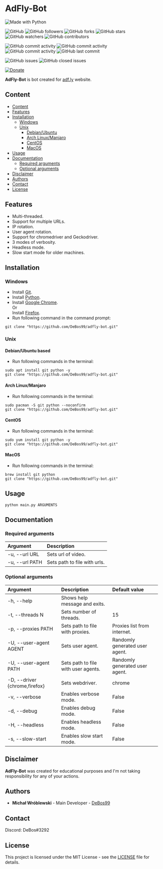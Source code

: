 # AdFly-Bot

![Made with Python](https://img.shields.io/badge/made%20with-python-0.svg?color=cc2020&labelColor=ff3030&logo=python&logoColor=white&style=for-the-badge)

![GitHub](https://img.shields.io/github/license/DeBos99/adfly-bot.svg?color=2020cc&labelColor=5050ff&style=for-the-badge)
![GitHub followers](https://img.shields.io/github/followers/DeBos99.svg?color=2020cc&labelColor=5050ff&style=for-the-badge)
![GitHub forks](https://img.shields.io/github/forks/DeBos99/adfly-bot.svg?color=2020cc&labelColor=5050ff&style=for-the-badge)
![GitHub stars](https://img.shields.io/github/stars/DeBos99/adfly-bot.svg?color=2020cc&labelColor=5050ff&style=for-the-badge)
![GitHub watchers](https://img.shields.io/github/watchers/DeBos99/adfly-bot.svg?color=2020cc&labelColor=5050ff&style=for-the-badge)
![GitHub contributors](https://img.shields.io/github/contributors/DeBos99/adfly-bot.svg?color=2020cc&labelColor=5050ff&style=for-the-badge)

![GitHub commit activity](https://img.shields.io/github/commit-activity/w/DeBos99/adfly-bot.svg?color=ffaa00&labelColor=ffaa30&style=for-the-badge)
![GitHub commit activity](https://img.shields.io/github/commit-activity/m/DeBos99/adfly-bot.svg?color=ffaa00&labelColor=ffaa30&style=for-the-badge)
![GitHub commit activity](https://img.shields.io/github/commit-activity/y/DeBos99/adfly-bot.svg?color=ffaa00&labelColor=ffaa30&style=for-the-badge)
![GitHub last commit](https://img.shields.io/github/last-commit/DeBos99/adfly-bot.svg?color=ffaa00&labelColor=ffaa30&style=for-the-badge)

![GitHub issues](https://img.shields.io/github/issues-raw/DeBos99/adfly-bot.svg?color=cc2020&labelColor=ff3030&style=for-the-badge)
![GitHub closed issues](https://img.shields.io/github/issues-closed-raw/DeBos99/adfly-bot.svg?color=10aa10&labelColor=30ff30&style=for-the-badge)

[![Donate](https://www.paypalobjects.com/en_US/i/btn/btn_donateCC_LG.gif)](https://www.paypal.com/cgi-bin/webscr?cmd=_s-xclick&hosted_button_id=NH8JV53DSVDMY)

**AdFly-Bot** is bot created for [adf.ly](https://adf.ly/) website.

## Content

- [Content](#content)
- [Features](#features)
- [Installation](#installation)
  - [Windows](#windows)
  - [Unix](#unix)
    - [Debian/Ubuntu](#apt)
    - [Arch Linux/Manjaro](#pacman)
    - [CentOS](#yum)
    - [MacOS](#homebrew)
- [Usage](#usage)
- [Documentation](#documentation)
  - [Required arguments](#required-arguments)
  - [Optional arguments](#optional-arguments)
- [Disclaimer](#disclaimer)
- [Authors](#authors)
- [Contact](#contact)
- [License](#license)

## Features

* Multi-threaded.
* Support for multiple URLs.
* IP rotation.
* User agent rotation.
* Support for chromedriver and Geckodriver.
* 3 modes of verbosity.
* Headless mode.
* Slow start mode for older machines.

## Installation

### Windows

* Install [Git](https://git-scm.com/download/win).
* Install [Python](https://www.python.org/downloads/).
* Install [Google Chrome](https://www.google.com/chrome/).
<br>Or
<br>Install [Firefox](https://www.mozilla.org/firefox/new/).
* Run following command in the command prompt:
```
git clone "https://github.com/DeBos99/adfly-bot.git"
```

### Unix

#### <a name="APT">Debian/Ubuntu based

* Run following commands in the terminal:
```
sudo apt install git python -y
git clone "https://github.com/DeBos99/adfly-bot.git"
```

#### <a name="Pacman">Arch Linux/Manjaro

* Run following commands in the terminal:
```
sudo pacman -S git python --noconfirm
git clone "https://github.com/DeBos99/adfly-bot.git"
```

#### <a name="YUM">CentOS

* Run following commands in the terminal:
```
sudo yum install git python -y
git clone "https://github.com/DeBos99/adfly-bot.git"
```

#### <a name="Homebrew">MacOS

* Run following commands in the terminal:
```
brew install git python
git clone "https://github.com/DeBos99/adfly-bot.git"
```

## Usage

`python main.py ARGUMENTS`

## Documentation

### Required arguments

| Argument       | Description                  |
| :------------- | :--------------------------- |
| -u, --url URL  | Sets url of video.           |
| -u, --url PATH | Sets path to file with urls. |

### Optional arguments

| Argument                      | Description                         | Default value                  |
| :---------------------------- | :---------------------------------- | :----------------------------- |
| -h, --help                    | Shows help message and exits.       |                                |
| -t, --threads N               | Sets number of threads.             | 15                             |
| -p, --proxies PATH            | Sets path to file with proxies.     | Proxies list from internet.    |
| -U, --user-agent AGENT        | Sets user agent.                    | Randomly generated user agent. |
| -U, --user-agent PATH         | Sets path to file with user agents. | Randomly generated user agent. |
| -D, --driver {chrome,firefox} | Sets webdriver.                     | chrome                         |
| -v, --verbose                 | Enables verbose mode.               | False                          |
| -d, --debug                   | Enables debug mode.                 | False                          |
| -H, --headless                | Enables headless mode.              | False                          |
| -s, --slow-start              | Enables slow start mode.            | False                          |

## Disclaimer

**AdFly-Bot** was created for educational purposes and I'm not taking responsibility for any of your actions.

## Authors

* **Michał Wróblewski** - Main Developer - [DeBos99](https://github.com/DeBos99)

## Contact

Discord: DeBos#3292

## License

This project is licensed under the MIT License - see the [LICENSE](LICENSE) file for details.
